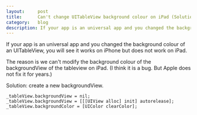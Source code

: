 ```yaml
---
layout:     post
title:      Can't change UITableView background colour on iPad (Solution Inside)
category:   blog
description: If your app is an universal app and you changed the background colour of an UITableView, you will see it works on iPhone but does not work on iPad.
---
```


If your app is an universal app and you changed the background colour of an UITableView, you will see it works on iPhone but does not work on iPad.

The reason is we can't modify the background colour of the backgroundView of the tableview on iPad. (I think it is a bug. But Apple does not fix it for years.)

Solution: create a new backgroundView.

```
_tableView.backgroundView = nil;
_tableView.backgroundView = [[[UIView alloc] init] autorelease];
_tableView.backgroundColor = [UIColor clearColor];
```


